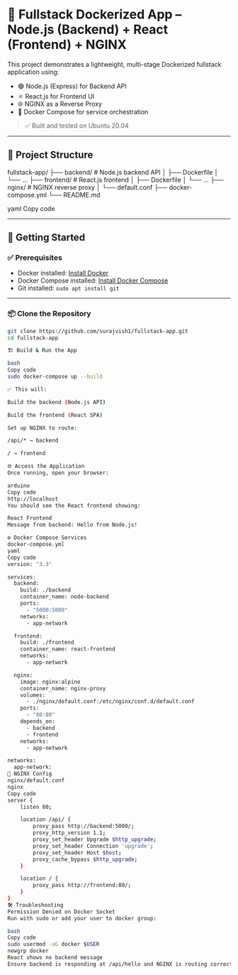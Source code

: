 # 🐳 Fullstack Dockerized App – Node.js (Backend) + React (Frontend) + NGINX

This project demonstrates a lightweight, multi-stage Dockerized fullstack application using:
- 🟢 Node.js (Express) for Backend API
- ⚛️ React.js for Frontend UI
- 🌐 NGINX as a Reverse Proxy
- 🧩 Docker Compose for service orchestration

> ✅ Built and tested on Ubuntu 20.04

---

## 📁 Project Structure

fullstack-app/
├── backend/ # Node.js backend API
│ ├── Dockerfile
│ └── ...
├── frontend/ # React.js frontend
│ ├── Dockerfile
│ └── ...
├── nginx/ # NGINX reverse proxy
│ └── default.conf
├── docker-compose.yml
└── README.md

yaml
Copy code

---

## 🚀 Getting Started

### ✅ Prerequisites

- Docker installed: [Install Docker](https://docs.docker.com/engine/install/ubuntu/)
- Docker Compose installed: [Install Docker Compose](https://docs.docker.com/compose/install/linux/)
- Git installed: `sudo apt install git`

---

### 📦 Clone the Repository

```bash
git clone https://github.com/surajvish1/fullstack-app.git
cd fullstack-app

🏗️ Build & Run the App

bash
Copy code
sudo docker-compose up --build

✅ This will:

Build the backend (Node.js API)

Build the frontend (React SPA)

Set up NGINX to route:

/api/* → backend

/ → frontend

🌐 Access the Application
Once running, open your browser:

arduino
Copy code
http://localhost
You should see the React frontend showing:

React Frontend
Message from backend: Hello from Node.js!

⚙️ Docker Compose Services
docker-compose.yml
yaml
Copy code
version: "3.3"

services:
  backend:
    build: ./backend
    container_name: node-backend
    ports:
      - "5000:5000"
    networks:
      - app-network

  frontend:
    build: ./frontend
    container_name: react-frontend
    networks:
      - app-network

  nginx:
    image: nginx:alpine
    container_name: nginx-proxy
    volumes:
      - ./nginx/default.conf:/etc/nginx/conf.d/default.conf
    ports:
      - "80:80"
    depends_on:
      - backend
      - frontend
    networks:
      - app-network

networks:
  app-network:
📝 NGINX Config
nginx/default.conf
nginx
Copy code
server {
    listen 80;

    location /api/ {
        proxy_pass http://backend:5000/;
        proxy_http_version 1.1;
        proxy_set_header Upgrade $http_upgrade;
        proxy_set_header Connection 'upgrade';
        proxy_set_header Host $host;
        proxy_cache_bypass $http_upgrade;
    }

    location / {
        proxy_pass http://frontend:80/;
    }
}
🛠️ Troubleshooting
Permission Denied on Docker Socket
Run with sudo or add your user to docker group:

bash
Copy code
sudo usermod -aG docker $USER
newgrp docker
React shows no backend message
Ensure backend is responding at /api/hello and NGINX is routing correctly.
